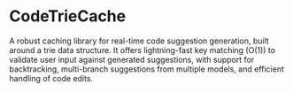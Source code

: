 # CodeTrieCache
A robust caching library for real-time code suggestion generation, built around a trie data structure. It offers lightning-fast key matching (O(1)) to validate user input against generated suggestions, with support for backtracking, multi-branch suggestions from multiple models, and efficient handling of code edits.
